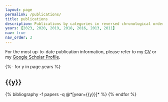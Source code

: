 ```yaml
---
layout: page
permalink: /publications/
title: publications
description: Publications by categories in reversed chronological order. 
years: [2023, 2020, 2019, 2018, 2016, 2013, 2011]
nav: true
nav_order: 3
---
```

<!-- _pages/publications.md -->
<div class="publications">
<p>For the most up-to-date publication information, please refer to my <a href="https://clmurphey.github.io/assets/pdf/CV_CLM.pdf">CV</a> or my <a href="https://scholar.google.com/citations?user=HKWLUxAAAAAJ&hl">Google Scholar Profile</a>.</p>
{%- for y in page.years %}
  <h2 class="year">{{y}}</h2>
  {% bibliography -f papers -q @*[year={{y}}]* %}
{% endfor %}

</div>

